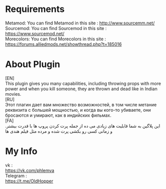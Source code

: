  # Requirements
Metamod: You can find Metamod in this site :
http://www.sourcemm.net/  
Sourcemod: You can find Sourcemod in this site :
https://www.sourcemod.net/  
Morecolors: You can find Morecolors in this site :
https://forums.alliedmods.net/showthread.php?t=185016 
# About Plugin
[EN]  
This plugin gives you many capabilities, including throwing props with more power and when you kill someone, they are thrown and dead like in Indian movies.  
[RU]  
Этот плагин дает вам множество возможностей, в том числе метание реквизита с большей мощностью, и когда вы кого-то убиваете, они бросаются и умирают, как в индийских фильмах.  
[FA]  
.این پلاگین به شما قابلیت های زیادی می ده از جمله پرت کردن پروپ ها با قدرت بیشتر و زمانی کسی رو بکشی پرت شده و مرده مثل فیلم هندی ها 
# My Info
vk :  
https://vk.com/phlemva  
Telegram :  
https://t.me/OldHopper
